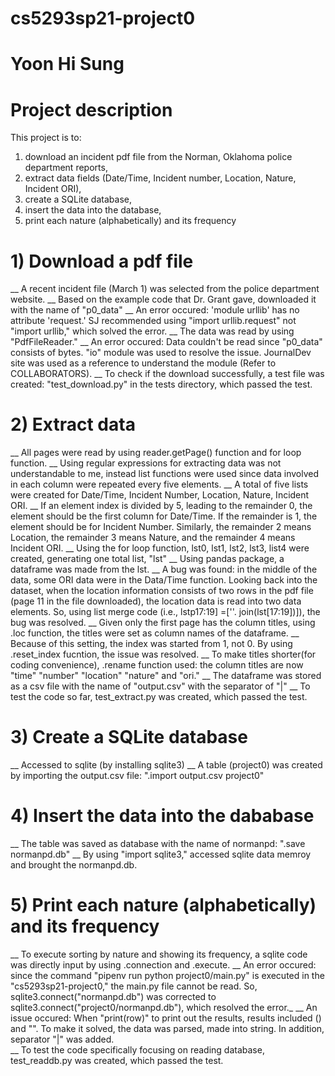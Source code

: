 # cs5293sp21-project0
# Yoon Hi Sung

# Project description
This project is to: 
1) download an incident pdf file from the Norman, Oklahoma police department reports, 
2) extract data fields (Date/Time, Incident number, Location, Nature, Incident ORI), 
3) create a SQLite database,
4) insert the data into the database,
5) print each nature (alphabetically) and its frequency

# 1) Download a pdf file 
__ A recent incident file (March 1) was selected from the police department website.
__ Based on the example code that Dr. Grant gave, downloaded it with the name of "p0_data"
__ An error occured: 'module urllib' has no attribute 'request.' SJ recommended using "import urllib.request" not "import urllib," which solved the error.
__ The data was read by using "PdfFileReader." 
__ An error occured: Data couldn't be read since "p0_data" consists of bytes. "io" module was used to resolve the issue. JournalDev site was used as a reference to understand the module (Refer to COLLABORATORS).
__ To check if the download successfully, a test file was created: "test_download.py" in the tests directory, which passed the test.

# 2) Extract data 
__ All pages were read by using reader.getPage() function and for loop function. 
__ Using regular expressions for extracting data was not understandable to me, instead list functions were used since data involved in each column were repeated every five elements.
__ A total of five lists were created for Date/Time, Incident Number, Location, Nature, Incident ORI.
__ If an element index is divided by 5, leading to the remainder 0, the element should be the first column for Date/Time. If the remainder is 1, the element should be for Incident Number. Similarly, the remainder 2 means Location, the remainder 3 means Nature, and the remainder 4 means Incident ORI. 
__ Using the for loop function, lst0, lst1, lst2, lst3, list4 were created, generating one total list, "lst"
__ Using pandas package, a dataframe was made from the lst. 
__ A bug was found: in the middle of the data, some ORI data were in the Data/Time function. Looking back into the dataset, when the location information consists of two rows in the pdf file (page 11 in the file downloaded), the location data is read into two data elements. So, using list merge code (i.e., lstp17:19] =[''. join(lst[17:19])]), the bug was resolved.
__ Given only the first page has the column titles, using .loc function, the titles were set as column names of the dataframe.
__ Because of this setting, the index was started from 1, not 0. By using .reset_index fucntion, the issue was resolved.
__ To make titles shorter(for coding convenience), .rename function used: the column titles are now "time" "number" "location" "nature" and "ori."
__ The dataframe was stored as a csv file with the name of "output.csv" with the separator of "|"
__ To test the code so far, test_extract.py was created, which passed the test.    

# 3) Create a SQLite database
__ Accessed to sqlite (by installing sqlite3)
__ A table (project0) was created by importing the output.csv file: ".import output.csv project0"

# 4) Insert the data into the dababase
__ The table was saved as database with the name of normanpd: ".save normanpd.db"
__ By using "import sqlite3," accessed sqlite data memroy and brought the normanpd.db.

# 5) Print each nature (alphabetically) and its frequency
__ To execute sorting by nature and showing its frequency, a sqlite code was directly input by using .connection and .execute.
__ An error occured: since the command "pipenv run python project0/main.py" is executed in the "cs5293sp21-project0," the main.py file cannot be read. So, sqlite3.connect("normanpd.db") was corrected to sqlite3.connect("project0/normanpd.db"), which resolved the error._ 
__ An issue occured: When "print(row)" to print out the results, results included () and "". To make it solved, the data was parsed, made into string. In addition, separator "|" was added.  
__ To test the code specifically focusing on reading database, test_readdb.py was created, which passed the test.



